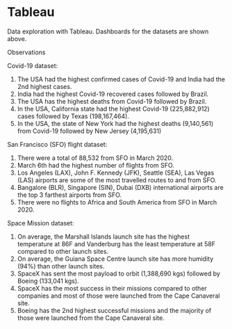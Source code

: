# Tableau
Data exploration with Tableau. Dashboards for the datasets are shown above.

Observations

Covid-19 dataset:
1) The USA had the highest confirmed cases of Covid-19 and India had the 2nd highest cases.
2) India had the highest Covid-19 recovered cases followed by Brazil.
3) The USA has the highest deaths from Covid-19 followed by Brazil.
4) In the USA, California state had the highest Covid-19 (225,882,912) cases followed by Texas (198,167,464).
5) In the USA, the state of New York had the highest deaths (9,140,561) from Covid-19 followed by New Jersey (4,195,631)

San Francisco (SFO) flight dataset:
1) There were a total of 88,532 from SFO in March 2020.
2) March 6th had the highest number of flights from SFO.
3) Los Angeles (LAX), John F. Kennedy (JFK), Seattle (SEA), Las Vegas (LAS) airports are some of the most travelled routes to and from SFO.
4) Bangalore (BLR), Singapore (SIN), Dubai (DXB) international airports are the top 3 farthest airports from SFO.
5) There were no flights to Africa and South America from SFO in March 2020.

Space Mission dataset:
1) On average, the Marshall Islands launch site has the highest temperature at 86F and Vanderburg has the least temperature at 58F compared to other launch sites.
2) On average, the Guiana Space Centre launch site has more humidity (94%) than other launch sites.
3) SpaceX has sent the most payload to orbit (1,388,690 kgs) followed by Boeing (133,041 kgs).
4) SpaceX has the most success in their missions compared to other companies and most of those were launched from the Cape Canaveral site.
5) Boeing has the 2nd highest successful missions and the majority of those were launched from the Cape Canaveral site.
